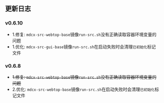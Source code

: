 ## 更新日志

### v0.6.10
- 1.修复: `mdcx-src-webtop-base`镜像`run-src.sh`没有正确读取容器环境变量的问题
- 1.优化: `mdcx-src-gui-base`镜像`run-src.sh`在启动失败时会清理`已初始化`标记文件

### v0.6.8
- ~~1.修复: `mdcx-src-webtop-base`镜像`run-src.sh`没有正确读取容器环境变量的问题~~
- 2.优化: `mdcx-src-webtop-base`镜像`run-src.sh`在启动失败时会清理`已初始化`标记文件
